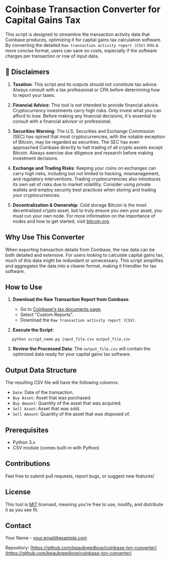 # Coinbase Transaction Converter for Capital Gains Tax

This script is designed to streamline the transaction activity data that Coinbase produces, optimizing it for capital gains tax calculation software. By converting the detailed `Raw transaction activity report (CSV)` into a more concise format, users can save on costs, especially if the software charges per transaction or row of input data.

## 🚫 Disclaimers

1. **Taxation**: This script and its outputs should not constitute tax advice. Always consult with a tax professional or CPA before determining how to report your taxes.

2. **Financial Advice**: This tool is not intended to provide financial advice. Cryptocurrency investments carry high risks. Only invest what you can afford to lose. Before making any financial decisions, it's essential to consult with a financial advisor or professional.

3. **Securities Warning**: The U.S. Securities and Exchange Commission (SEC) has opined that most cryptocurrencies, with the notable exception of Bitcoin, may be regarded as securities. The SEC has even approached Coinbase directly to halt trading of all crypto assets except Bitcoin. Always exercise due diligence and research before making investment decisions.

4. **Exchange and Trading Risks**: Keeping your coins on exchanges can carry high risks, including but not limited to hacking, mismanagement, and regulatory interventions. Trading cryptocurrencies also introduces its own set of risks due to market volatility. Consider using private wallets and employ security best practices when storing and trading your cryptocurrencies.

5. **Decentralization & Ownership**: Cold storage Bitcoin is the most decentralized crypto asset, but to truly ensure you own your asset, you must run your own node. For more information on the importance of nodes and how to get started, visit [bitcoin.org](https://bitcoin.org).

## Why Use This Converter

When exporting transaction details from Coinbase, the raw data can be both detailed and extensive. For users looking to calculate capital gains tax, much of this data might be redundant or unnecessary. This script simplifies and aggregates the data into a clearer format, making it friendlier for tax software.

## How to Use

1. **Download the Raw Transaction Report from Coinbase**:
    - Go to [Coinbase's tax documents page](https://accounts.coinbase.com/taxes/documents).
    - Select "Custom Reports".
    - Download the `Raw transaction activity report (CSV)`.

2. **Execute the Script**:
```
   python script_name.py input_file.csv output_file.csv
```

3. **Review the Processed Data**: The `output_file.csv` will contain the optimized data ready for your capital gains tax software.

## Output Data Structure

The resulting CSV file will have the following columns:

- `Date`: Date of the transaction.
- `Buy Asset`: Asset that was purchased.
- `Buy Amount`: Quantity of the asset that was acquired.
- `Sell Asset`: Asset that was sold.
- `Sell Amount`: Quantity of the asset that was disposed of.

## Prerequisites

- Python 3.x
- CSV module (comes built-in with Python)

## Contributions

Feel free to submit pull requests, report bugs, or suggest new features!

## License

This tool is [MIT](https://choosealicense.com/licenses/mit/) licensed, meaning you're free to use, modify, and distribute it as you see fit.

## Contact

Your Name - your.email@example.com

Repository: [https://github.com/beaubreedlove/coinbase-txn-converter](https://github.com/beaubreedlove/coinbase-txn-converter)
